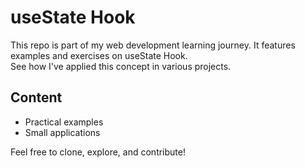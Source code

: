 # useState Hook  
This repo is part of my web development learning journey. It features examples and exercises on useState Hook.   
See how I've applied this concept in various projects.  
## Content 
- Practical examples 
- Small applications  

Feel free to clone, explore, and contribute!
